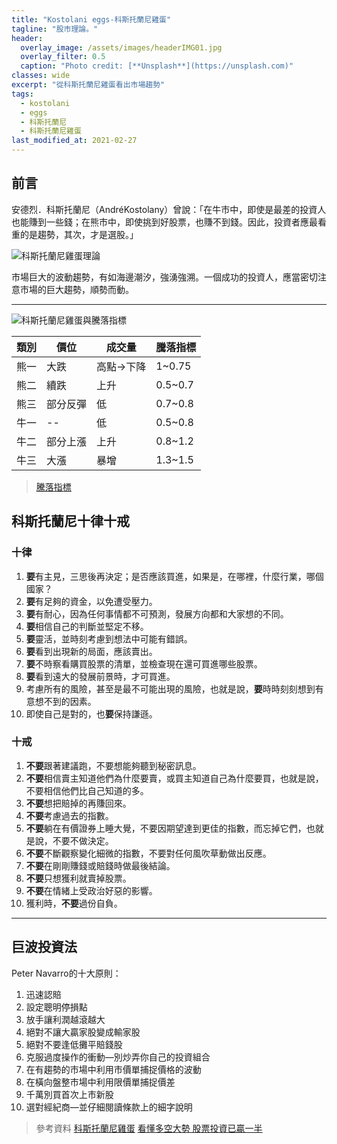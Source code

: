 ```yaml
---
title: "Kostolani eggs-科斯托蘭尼雞蛋"
tagline: "股市理論。"
header:
  overlay_image: /assets/images/headerIMG01.jpg
  overlay_filter: 0.5
  caption: "Photo credit: [**Unsplash**](https://unsplash.com)"
classes: wide
excerpt: "從科斯托蘭尼雞蛋看出市場趨勢"
tags:
  - kostolani
  - eggs
  - 科斯托蘭尼
  - 科斯托蘭尼雞蛋
last_modified_at: 2021-02-27
---
```


## 前言

安德烈．科斯托蘭尼（AndréKostolany）曾說：「在牛市中，即使是最差的投資人也能賺到一些錢；在熊市中，即使挑到好股票，也賺不到錢。因此，投資者應最看重的是趨勢，其次，才是選股。」


![科斯托蘭尼雞蛋理論](https://i.imgur.com/CESklBs.png)

市場巨大的波動趨勢，有如海邊潮汐，強湧強溯。一個成功的投資人，應當密切注意市場的巨大趨勢，順勢而動。

---

![科斯托蘭尼雞蛋與騰落指標](https://i.imgur.com/VtEvqEi.jpg)

|類別|價位|成交量|騰落指標|
|--|--|--|--|
|熊一|大跌|高點->下降|1~0.75|
|熊二|續跌|上升|0.5~0.7|
|熊三|部分反彈|低|0.7~0.8|
|牛一|--|低|0.5~0.8|
|牛二|部分上漲|上升|0.8~1.2|
|牛三|大漲|暴增|1.3~1.5|

> [騰落指標](https://histock.tw/stock/indicator.aspx)

## 科斯托蘭尼十律十戒

### 十律

1. **要**有主見，三思後再決定；是否應該買進，如果是，在哪裡，什麼行業，哪個國家？  
2. **要**有足夠的資金，以免遭受壓力。  
3. **要**有耐心，因為任何事情都不可預測，發展方向都和大家想的不同。  
4. **要**相信自己的判斷並堅定不移。  
5. **要**靈活，並時刻考慮到想法中可能有錯誤。  
6. **要**看到出現新的局面，應該賣出。  
7. **要**不時察看購買股票的清單，並檢查現在還可買進哪些股票。  
8. **要**看到遠大的發展前景時，才可買進。  
9. 考慮所有的風險，甚至是最不可能出現的風險，也就是說，**要**時時刻刻想到有意想不到的因素。  
10. 即使自己是對的，也**要**保持謙遜。

### 十戒

1. **不要**跟著建議跑，不要想能夠聽到秘密訊息。  
2. **不要**相信賣主知道他們為什麼要賣，或買主知道自己為什麼要買，也就是說，不要相信他們比自己知道的多。  
3. **不要**想把賠掉的再賺回來。  
4. **不要**考慮過去的指數。  
5. **不要**躺在有價證券上睡大覺，不要因期望達到更佳的指數，而忘掉它們，也就是說，不要不做決定。  
6. **不要**不斷觀察變化細微的指數，不要對任何風吹草動做出反應。  
7. **不要**在剛剛賺錢或賠錢時做最後結論。  
8. **不要**只想獲利就賣掉股票。  
9. **不要**在情緒上受政治好惡的影響。  
10. 獲利時，**不要**過份自負。

---
## 巨波投資法

Peter Navarro的十大原則：  
  
1. 迅速認賠  
2. 設定聰明停損點
3. 放手讓利潤越滾越大
4. 絕對不讓大贏家股變成輸家股
5. 絕對不要逢低攤平賠錢股
6. 克服過度操作的衝動—別炒弄你自己的投資組合
7. 在有趨勢的市場中利用市價單捕捉價格的波動
8. 在橫向盤整市場中利用限價單捕捉價差
9. 千萬別買首次上市新股
10. 選對經紀商—並仔細閱讀條款上的細字說明

> 參考資料
> [科斯托蘭尼雞蛋](https://xji6mp6cl4.pixnet.net/blog/post/351611360-%E7%A7%91%E6%96%AF%E6%89%98%E8%98%AD%E5%B0%BC%E7%9A%84%E5%8D%81%E5%BE%8B%E5%8D%81%E8%AA%A1%E8%88%87%E9%9B%9E%E8%9B%8B%E7%90%86%E8%AB%96)
> [看懂多空大勢 股票投資已贏一半](https://www.businesstoday.com.tw/article-content-80402-110555)
<!--stackedit_data:
eyJoaXN0b3J5IjpbOTA1MTEwMTkzLDE3NDM5NTY4NzUsLTE2MT
EyMjE2NTksMTU4MTQ4MjE0OSwxMzQ0MDgyNzUxLDE0MDY3MjE2
MTJdfQ==
-->
